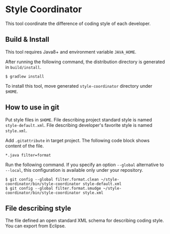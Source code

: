 # Style Coordinator

This tool coordinate the difference of coding style of each developer.

<!--
[Source Code](style-coordinator-master.zip)
-->

## Build & Install

This tool requires Java8+ and environment variable `JAVA_HOME`.

After running the following command, the distribution directory is generated in `build/install`.

```shell
$ gradlew install
```

To install this tool, move generated `style-coordinator` directory under `$HOME`.

## How to use in git

Put style files in `$HOME`.
File describing project standard style is named `style-default.xml`.
File describing developer's favorite style is named `style.xml`.

Add `.gitattribute` in target project.
The following code block shows content of the file.

```shell
*.java filter=format
```

Run the following command.
If you specify an option `--global` alternative to `--local`, this configuration is available only under your repository.

```shell
$ git config --global filter.format.clean ~/style-coordinator/bin/style-coordinator style-default.xml
$ git config --global filter.format.smudge ~/style-coordinator/bin/style-coordinator style.xml
```

## File describing style
The file defined an open standard XML schema for describing coding style.
You can export from Eclipse.
